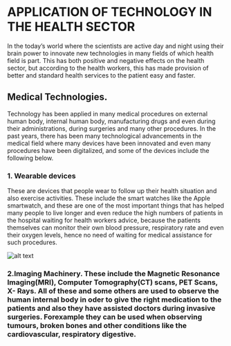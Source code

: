 # APPLICATION OF TECHNOLOGY IN THE HEALTH SECTOR
In the today’s world where the scientists are active day and night using their brain power to innovate new technologies in many fields of which health field is part. This has both positive and negative effects on the health sector, but according to the health workers, this has made provision of better and standard health services to the patient easy and faster. 

## Medical Technologies. 
Technology has been applied in many medical procedures on external human body, internal human body, manufacturing drugs and even during their administrations, during surgeries and many other procedures.
In the past years, there has been many technological advancements in the medical field where many devices have been innovated and even many procedures have been digitalized, and some of the devices include the following below.

### 1. Wearable devices
These are devices that people wear to follow up their health situation and also exercise activities. These include the smart watches like the Apple smartwatch, and these are one of the most important things that has helped many people to live longer and even reduce the high numbers of patients in the hospital waiting for health workers advice, because the patients themselves can monitor their own blood pressure, respiratory rate and even their oxygen levels, hence no need of waiting for medical assistance for such procedures.


![alt text](https://www.intellectdigest.in/wp-content/uploads/2015/01/wearable-technology-design-work-life-02.jpg)

### 2.Imaging Machinery. These include the Magnetic Resonance Imaging(MRI), Computer Tomography(CT) scans, PET Scans, X- Rays. All of these and some others are used to observe the human internal body in oder to give the right medication to the patients and also they have assisted doctors during invasive surgeries. Forexample they can be used when observing tumours, broken bones and other conditions like the cardiovascular, respiratory digestive.









